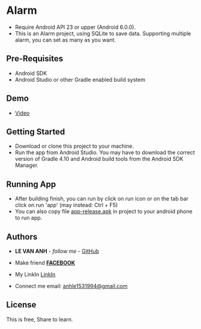 # Alarm

 * Require Android API 23 or upper (Android 6.0.0).
 * This is an Alarm project, using SQLite to save data. Supporting multiple alarm, you can set as many as you want.


## Pre-Requisites

- Android SDK
- Android Studio or other Gradle enabled build system

## Demo
- [Video](https://www.youtube.com/watch?v=EhJNsZ3whpA)

## Getting Started

- Download or clone this project to your machine.
- Run the app from Android Studio. You may have to download the correct version of Gradle 4.10 
and Android build tools from the Android SDK Manager.



## Running App

* After building finish, you can run by click on run icon or on the tab bar click on 
run 'app' (may instead: Ctrl + F5)
* You can also copy file [app-release.apk](https://github.com/leanh153/Android-Alarm/raw/master/app-debug.apk) in project to
 your android phone to run app.           


## Authors

* **LE VAN ANH** - *follow me* - [GitHub](https://github.com/leanh153)

* Make friend [**FACEBOOK**](https://WWW.facebook.com/leanh153)

* My LinkIn [LinkIn](https://www.linkedin.com/in/lênanh)

* Connect me email: anhle1531994@gmail.com


## License

This is free, Share to learn.



